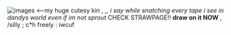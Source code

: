 ![images](https://github.com/user-attachments/assets/bbf3cb80-eab2-4d6e-bf3e-5e17f7f2c429)
<--my huge cutesy kin , *,, i say while snatching every tape i see in dandys world even if im not sprout*
CHECK STRAWPAGE!! **draw on it NOW** , /silly ;  c*h freely :  iwcuf
